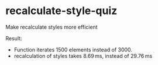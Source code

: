 # recalculate-style-quiz
Make recalculate styles more efficient

Result:
- Function iterates 1500 elements instead of 3000.
- recalculation of styles takes 8.69 ms, instead of 29.76 ms
